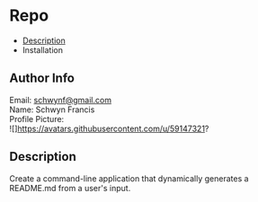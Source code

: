 # Repo

<ul><li><a href="#d">Description</a></li><li>Installation</li></ul> 
 
## Author Info 
 Email: schwynf@gmail.com<br>
 Name: Schwyn Francis<br>
 Profile Picture: <br> ![]https://avatars.githubusercontent.com/u/59147321?
 
## Description <span id="d"></span> 
Create a command-line application that dynamically generates a README.md from a user's input.